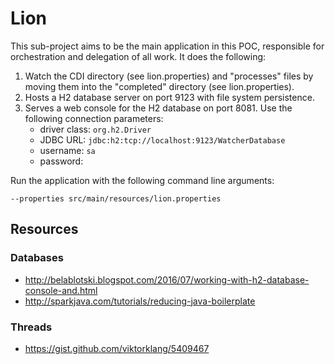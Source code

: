# Lion

This sub-project aims to be the main application in this POC, responsible for orchestration and delegation of all work. It does the following:

1. Watch the CDI directory (see lion.properties) and "processes" files by moving them into the "completed" directory (see lion.properties).
1. Hosts a H2 database server on port 9123 with file system persistence.
1. Serves a web console for the H2 database on port 8081. Use the following connection parameters:
    - driver class: `org.h2.Driver`
    - JDBC URL: `jdbc:h2:tcp://localhost:9123/WatcherDatabase`
    - username: `sa`
    - password: <none>

Run the application with the following command line arguments:

```
--properties src/main/resources/lion.properties
```

## Resources

### Databases

* http://belablotski.blogspot.com/2016/07/working-with-h2-database-console-and.html
* http://sparkjava.com/tutorials/reducing-java-boilerplate

### Threads

* https://gist.github.com/viktorklang/5409467
